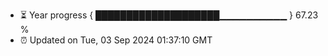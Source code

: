 - ⏳ Year progress { ████████████████████▁▁▁▁▁▁▁▁▁▁ } 67.23 %
- ⏰ Updated on Tue, 03 Sep 2024 01:37:10 GMT

